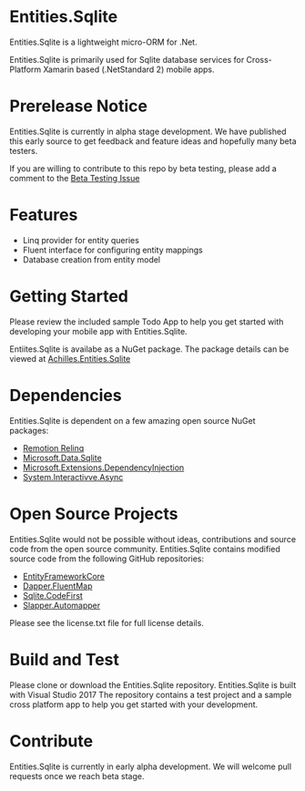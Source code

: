 # Entities.Sqlite
Entities.Sqlite is a lightweight micro-ORM for .Net. 

Entities.Sqlite is primarily used for Sqlite database services for Cross-Platform Xamarin based (.NetStandard 2) mobile apps.   

# Prerelease Notice
Entities.Sqlite is currently in alpha stage development. We have published this early source to get feedback and feature ideas and hopefully many beta testers.

If you are willing to contribute to this repo by beta testing, please add a comment to the [Beta Testing Issue](https://github/achilles-software/entities.sqlite/issues/4)

# Features
* Linq provider for entity queries
* Fluent interface for configuring entity mappings
* Database creation from entity model

# Getting Started
Please review the included sample Todo App to help you get started with developing your mobile app with Entities.Sqlite.

Entiites.Sqlite is availabe as a NuGet package. The package details can be viewed at [Achilles.Entities.Sqlite](https://www.nuget.org/packages/Achilles.Entities.Sqlite)

# Dependencies
Entities.Sqlite is dependent on a few amazing open source NuGet packages:

* [Remotion Relinq](https://www.nuget.org/packages/Remotion/)
* [Microsoft.Data.Sqlite](https://www.nuget.org/packages/Microsoft.Data.Sqlite)
* [Microsoft.Extensions.DependencyInjection](https://www.nuget.org/packages/Microsoft.Extensions.DependencyInjection)
* [System.Interactivve.Async](https://www.nuget.org/packages/System.Interactive.Async)

# Open Source Projects
Entities.Sqlite would not be possible without ideas, contributions and source code from the open source community. Entities.Sqlite contains modified source code 
from the following GitHub repositories:

* [EntityFrameworkCore](https://github.com/aspnet/EntityFrameworkCore)
* [Dapper.FluentMap](https://github.com/henkmollema/Dapper-FluentMap)
* [Sqlite.CodeFirst](https://github.com/msallin/SQLiteCodeFirst)
* [Slapper.Automapper](https://github.com/SlapperAutoMapper/Slapper.AutoMapper)

Please see the license.txt file for full license details.

# Build and Test
Please clone or download the Entities.Sqlite repository. Entities.Sqlite is built with Visual Studio 2017
The repository contains a test project and a sample cross platform app to help you get started with your development.

# Contribute
Entities.Sqlite is currently in early alpha development. We will welcome pull requests once we reach beta stage. 